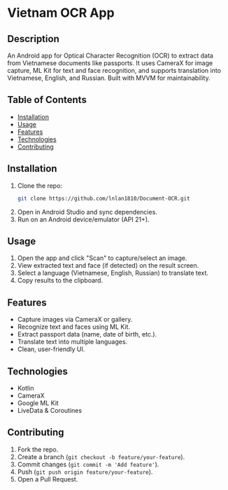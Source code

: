 # Vietnam OCR App

## Description
An Android app for Optical Character Recognition (OCR) to extract data from Vietnamese documents like passports. It uses CameraX for image capture, ML Kit for text and face recognition, and supports translation into Vietnamese, English, and Russian. Built with MVVM for maintainability.

## Table of Contents
- [Installation](#installation)
- [Usage](#usage)
- [Features](#features)
- [Technologies](#technologies)
- [Contributing](#contributing)

## Installation
1. Clone the repo:
   ```bash
   git clone https://github.com/lnlan1810/Document-OCR.git
   ```
2. Open in Android Studio and sync dependencies.
3. Run on an Android device/emulator (API 21+).

## Usage
1. Open the app and click "Scan" to capture/select an image.
2. View extracted text and face (if detected) on the result screen.
3. Select a language (Vietnamese, English, Russian) to translate text.
4. Copy results to the clipboard.

## Features
- Capture images via CameraX or gallery.
- Recognize text and faces using ML Kit.
- Extract passport data (name, date of birth, etc.).
- Translate text into multiple languages.
- Clean, user-friendly UI.

## Technologies
- Kotlin
- CameraX
- Google ML Kit
- LiveData & Coroutines

## Contributing
1. Fork the repo.
2. Create a branch (`git checkout -b feature/your-feature`).
3. Commit changes (`git commit -m 'Add feature'`).
4. Push (`git push origin feature/your-feature`).
5. Open a Pull Request.

